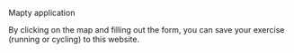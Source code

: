 Mapty application

By clicking on the map and filling out the form, you can save your exercise (running or cycling) to this website.
